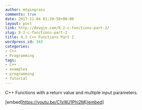 ```yaml
---
author: mtgingrass
comments: true
date: 2017-11-04 01:20:50+00:00
layout: post
link: http://devgin.com/8-2-c-functions-part-2/
slug: 8-2-c-functions-part-2
title: 8.2 C++ Functions Part 2
wordpress_id: 343
categories:
- C++
- Programming
tags:
- C++
- examples
- programming
- Tutorial
---
```


C++ Functions with a return value and multiple input parameters.

[embed]https://youtu.be/C1xWJ1Phj2M[/embed]
